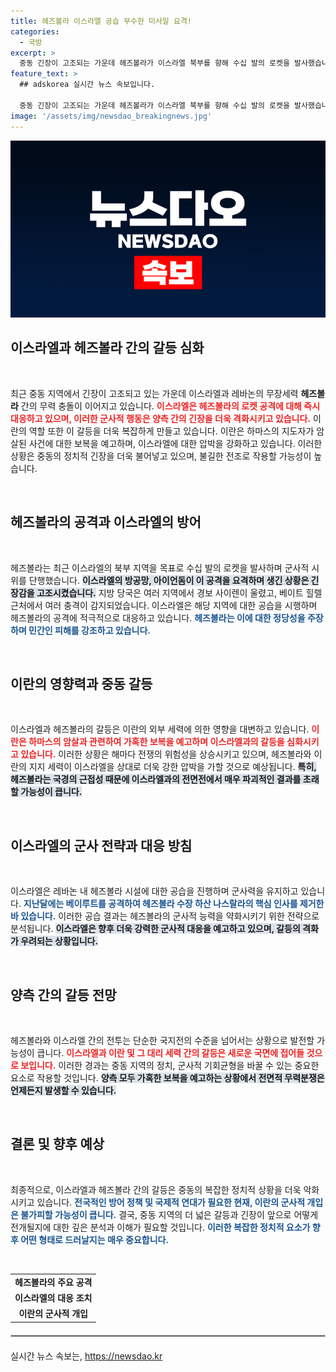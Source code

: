 ```yaml
---
title: 헤즈볼라 이스라엘 공습 무수한 미사일 요격!
categories:
  - 국방
excerpt: >
  중동 긴장이 고조되는 가운데 헤즈볼라가 이스라엘 북부를 향해 수십 발의 로켓을 발사했습니다. 아이언돔의 요격으로 피해를 최소화했지만, 이란 보복 위협 속에 전면전 가능성이 점차 커지고 있습니다.
feature_text: >
  ## adskorea 실시간 뉴스 속보입니다.

  중동 긴장이 고조되는 가운데 헤즈볼라가 이스라엘 북부를 향해 수십 발의 로켓을 발사했습니다. 아이언돔의 요격으로 피해를 최소화했지만, 이란 보복 위협 속에 전면전 가능성이 점차 커지고 있습니다.
image: '/assets/img/newsdao_breakingnews.jpg'
---
```


<p><img src="/assets/img/newsdao_breakingnews.jpg" alt="adskorea 속보" /></p>

<h2 data-ke-size="size26">이스라엘과 헤즈볼라 간의 갈등 심화</h2>

<p data-ke-size="size16">&nbsp;</p>

<p>최근 중동 지역에서 긴장이 고조되고 있는 가운데 이스라엘과 레바논의 무장세력 <strong>헤즈볼라</strong> 간의 무력 충돌이 이어지고 있습니다. <b><span style="color: #ee2323;">이스라엘은 헤즈볼라의 로켓 공격에 대해 즉시 대응하고 있으며, 이러한 군사적 행동은 양측 간의 긴장을 더욱 격화시키고 있습니다.</span></b> 이란의 역할 또한 이 갈등을 더욱 복잡하게 만들고 있습니다. 이란은 하마스의 지도자가 암살된 사건에 대한 보복을 예고하며, 이스라엘에 대한 압박을 강화하고 있습니다. 이러한 상황은 중동의 정치적 긴장을 더욱 불어넣고 있으며, 불길한 전조로 작용할 가능성이 높습니다.</p>

<p data-ke-size="size16">&nbsp;</p>

<h2 data-ke-size="size26">헤즈볼라의 공격과 이스라엘의 방어</h2>

<p data-ke-size="size16">&nbsp;</p>

<p>헤즈볼라는 최근 이스라엘의 북부 지역을 목표로 수십 발의 로켓을 발사하며 군사적 시위를 단행했습니다. <b><span style="background-color: #21538527;">이스라엘의 방공망, 아이언돔이 이 공격을 요격하며 생긴 상황은 긴장감을 고조시켰습니다.</span></b> 지방 당국은 여러 지역에서 경보 사이렌이 울렸고, 베이트 힐렐 근처에서 여러 충격이 감지되었습니다. 이스라엘은 해당 지역에 대한 공습을 시행하며 헤즈볼라의 공격에 적극적으로 대응하고 있습니다. <b><span style="color: #1a5490;">헤즈볼라는 이에 대한 정당성을 주장하며 민간인 피해를 강조하고 있습니다.</span></b></p>

<p data-ke-size="size16">&nbsp;</p>

<h2 data-ke-size="size26">이란의 영향력과 중동 갈등</h2>

<p data-ke-size="size16">&nbsp;</p>

<p>이스라엘과 헤즈볼라의 갈등은 이란의 외부 세력에 의한 영향을 대변하고 있습니다. <b><span style="color: #ee2323;">이란은 하마스의 암살과 관련하여 가혹한 보복을 예고하며 이스라엘과의 갈등을 심화시키고 있습니다.</span></b> 이러한 상황은 해마다 전쟁의 위험성을 상승시키고 있으며, 헤즈볼라와 이란의 지지 세력이 이스라엘을 상대로 더욱 강한 압박을 가할 것으로 예상됩니다. <b><span style="background-color: #21538527;">특히, 헤즈볼라는 국경의 근접성 때문에 이스라엘과의 전면전에서 매우 파괴적인 결과를 초래할 가능성이 큽니다.</span></b></p>

<p data-ke-size="size16">&nbsp;</p>

<h2 data-ke-size="size26">이스라엘의 군사 전략과 대응 방침</h2>

<p data-ke-size="size16">&nbsp;</p>

<p>이스라엘은 레바논 내 헤즈볼라 시설에 대한 공습을 진행하며 군사력을 유지하고 있습니다. <b><span style="color: #1a5490;">지난달에는 베이루트를 공격하여 헤즈볼라 수장 하산 나스랄라의 핵심 인사를 제거한 바 있습니다.</span></b> 이러한 공습 결과는 헤즈볼라의 군사적 능력을 약화시키기 위한 전략으로 분석됩니다. <b><span style="background-color: #21538527;">이스라엘은 향후 더욱 강력한 군사적 대응을 예고하고 있으며, 갈등의 격화가 우려되는 상황입니다.</span></b></p>

<p data-ke-size="size16">&nbsp;</p>

<h2 data-ke-size="size26">양측 간의 갈등 전망</h2>

<p data-ke-size="size16">&nbsp;</p>

<p>헤즈볼라와 이스라엘 간의 전투는 단순한 국지전의 수준을 넘어서는 상황으로 발전할 가능성이 큽니다. <b><span style="color: #ee2323;">이스라엘과 이란 및 그 대리 세력 간의 갈등은 새로운 국면에 접어들 것으로 보입니다.</span></b> 이러한 경과는 중동 지역의 정치, 군사적 기회균형을  바꿀 수 있는 중요한 요소로 작용할 것입니다. <b><span style="background-color: #21538527;">양측 모두 가혹한 보복을 예고하는 상황에서 전면적 무력분쟁은 언제든지 발생할 수 있습니다.</span></b></p>

<p data-ke-size="size16">&nbsp;</p>

<h2 data-ke-size="size26">결론 및 향후 예상</h2>

<p data-ke-size="size16">&nbsp;</p>

<p>최종적으로, 이스라엘과 헤즈볼라 간의 갈등은 중동의 복잡한 정치적 상황을 더욱 악화시키고 있습니다. <b><span style="color: #1a5490;">전국적인 방어 정책 및 국제적 연대가 필요한 현재, 이란의 군사적 개입은 불가피할 가능성이 큽니다.</span></b> 결국, 중동 지역의 더 넓은 갈등과 긴장이 앞으로 어떻게 전개될지에 대한 깊은 분석과 이해가 필요할 것입니다. <b><span style="color: #1a5490;">이러한 복잡한 정치적 요소가 향후 어떤 형태로 드러날지는 매우 중요합니다.</span></b></p>

<p data-ke-size="size16">&nbsp;</p>

<table style="width:100%; border-collapse:collapse; text-align:center;">
  <tr>
    <td style="text-align: center; height: 17px;"><b>헤즈볼라의 주요 공격</b></td>
  </tr>
  <tr>
    <td style="text-align: center; height: 17px;"><b>이스라엘의 대응 조치</b></td>
  </tr>
  <tr>
    <td style="text-align: center; height: 17px;"><b>이란의 군사적 개입</b></td>
  </tr>
</table>

<hr style="border:1px solid #c7c9cc; margin:20px 0;"/>
실시간 뉴스 속보는, <a href="https://newsdao.kr" rel="dofollow">https://newsdao.kr</a>


